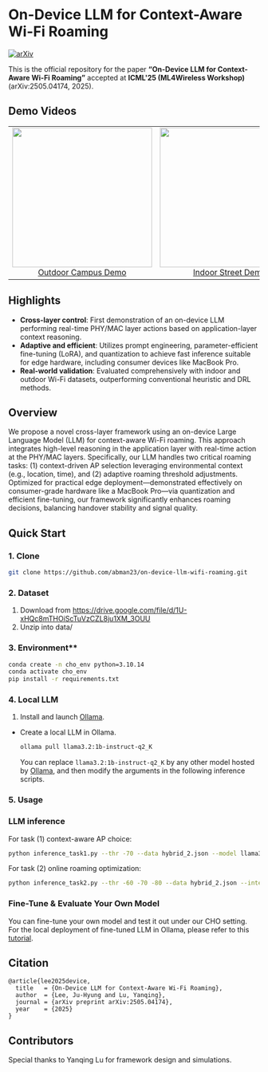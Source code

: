 # On-Device LLM for Context-Aware Wi-Fi Roaming
[![arXiv](https://img.shields.io/badge/arXiv-2505.04174-b31b1b.svg)](https://arxiv.org/abs/2505.04174)

This is the official repository for the paper **“On-Device LLM for Context-Aware Wi-Fi Roaming”** accepted at **ICML'25 (ML4Wireless Workshop)** (arXiv:2505.04174, 2025).

## Demo Videos
<table>
  <tr>
    <td align="center">
      <a href="https://www.youtube.com/watch?v=U9QFzw7fJMQ">
        <img src="https://img.youtube.com/vi/U9QFzw7fJMQ/0.jpg" width="280"><br>
        Outdoor Campus Demo
      </a>
    </td>
    <td align="center">
      <a href="https://www.youtube.com/watch?v=UR13hyJkE8k">
        <img src="https://img.youtube.com/vi/UR13hyJkE8k/0.jpg" width="280"><br>
        Indoor Street Demo
      </a>
    </td>
  </tr>
</table>

## Highlights

- **Cross-layer control**: First demonstration of an on-device LLM performing real-time PHY/MAC layer actions based on application-layer context reasoning.
- **Adaptive and efficient**: Utilizes prompt engineering, parameter-efficient fine-tuning (LoRA), and quantization to achieve fast inference suitable for edge hardware, including consumer devices like MacBook Pro.
- **Real-world validation**: Evaluated comprehensively with indoor and outdoor Wi-Fi datasets, outperforming conventional heuristic and DRL methods.

## Overview

We propose a novel cross-layer framework using an on-device Large Language Model (LLM) for context-aware Wi-Fi roaming. This approach integrates high-level reasoning in the application layer with real-time action at the PHY/MAC layers. Specifically, our LLM handles two critical roaming tasks: (1) context-driven AP selection leveraging environmental context (e.g., location, time), and (2) adaptive roaming threshold adjustments. Optimized for practical edge deployment—demonstrated effectively on consumer-grade hardware like a MacBook Pro—via quantization and efficient fine-tuning, our framework significantly enhances roaming decisions, balancing handover stability and signal quality.

## Quick Start

### 1. Clone
   ```sh
   git clone https://github.com/abman23/on-device-llm-wifi-roaming.git
   ```

### 2. Dataset
1. Download from https://drive.google.com/file/d/1U-xHQc8mTHOiScTuVzCZL8ju1XM_3OUU
2. Unzip into data/

### 3. Environment**
   ```sh
   conda create -n cho_env python=3.10.14
   conda activate cho_env
   pip install -r requirements.txt
   ```

### 4. **Local LLM**
1. Install and launch [Ollama](https://ollama.com/).
- Create a local LLM in Ollama.
    ```sh
    ollama pull llama3.2:1b-instruct-q2_K
    ```
  You can replace `llama3.2:1b-instruct-q2_K` by any other model hosted by [Ollama](https://ollama.com/search), and then modify the arguments in the following inference scripts.
  
### 5. Usage

### LLM inference
For task (1) context-aware AP choice:
   ```sh
   python inference_task1.py --thr -70 --data hybrid_2.json --model llama3.2:1b-instruct-q2_K
   ```
For task (2) online roaming optimization:
   ```sh
   python inference_task2.py --thr -60 -70 -80 --data hybrid_2.json --interval 30 --model llama3.2:1b-instruct-q2_K
   ```

### Fine-Tune & Evaluate Your Own Model
You can fine-tune your own model and test it out under our CHO setting.
For the local deployment of fine-tuned LLM in Ollama, please refer to this [tutorial](https://github.com/ollama/ollama/blob/main/docs/import.md).

## Citation
```
@article{lee2025device,
  title   = {On-Device LLM for Context-Aware Wi-Fi Roaming},
  author  = {Lee, Ju-Hyung and Lu, Yanqing},
  journal = {arXiv preprint arXiv:2505.04174},
  year    = {2025}
}
```


## Contributors
Special thanks to Yanqing Lu for framework design and simulations.
